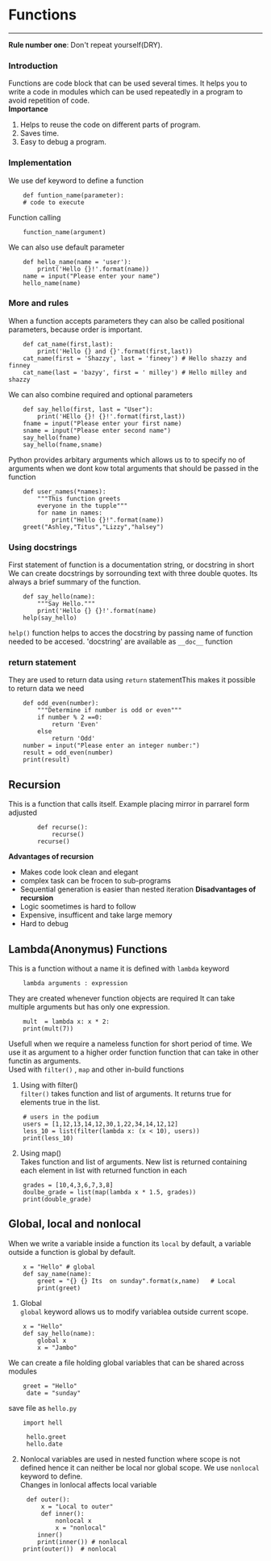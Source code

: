 #		Functions
***
**Rule number one**: Don't repeat yourself(DRY). <br/>
###	Introduction
Functions are code block that can be used several times. It helps you to write a code in modules which can be used repeatedly in a program to avoid repetition of code. <br/>
**Importance** <br/>
1. Helps to reuse the code on different parts of program.
2. Saves time.
3. Easy to debug a program.
###	Implementation
We use def keyword to define a function
```
	def funtion_name(parameter):
	# code to execute
```
Function calling
```
	function_name(argument)
```
We can also use default parameter
```
	def hello_name(name = 'user'):
		print('Hello {}!'.format(name))
	name = input("Please enter your name")
	hello_name(name)
```
###	More and rules
When a function accepts parameters they can also be called positional parameters, because order is important.
```
	def cat_name(first,last):
		print('Hello {} and {}'.format(first,last))
	cat_name(first = 'Shazzy', last = 'fineey')	# Hello shazzy and finney
	cat_name(last = 'bazyy', first = ' milley')	# Hello milley and shazzy
```
We can also combine required and optional parameters
```
	def say_hello(first, last = "User"):
		print('HEllo {}! {}!'.format(first,last))
	fname = input("Please enter your first name)
	sname = input("Please enter second name")
	say_hello(fname)
	say_hello(fname,sname)
```
Python provides arbitary arguments which allows us to to specify no of arguments when we dont kow total arguments that should be passed in the function
```
	def user_names(*names):
		"""This function greets 
		everyone in the tupple"""
		for name in names:
			print("Hello {}!".format(name))
	greet("Ashley,"Titus","Lizzy","halsey")
```
###	Using docstrings
First statement of function is  a documentation string, or docstring in short
We can create docstrings by sorrounding text with three double quotes. Its always a brief summary of the function.
```
	def say_hello(name):
		"""Say Hello."""
		print('Hello {} {}!'.format(name)
	help(say_hello)
```
`help()` function helps to acces the docstring by passing name of function needed to be accesed.
'docstring' are available  as `__doc__` function
###	return statement
They are used to return data using `return` statementThis makes it possible to return data we need
```
	def odd_even(number):
		"""Determine if number is odd or even"""
		if number % 2 ==0:
			return 'Even'
		else
			return 'Odd'
	number = input("Please enter an integer number:")
	result = odd_even(number)
	print(result)
```
## Recursion
This is a function that calls itself. Example placing mirror in parrarel form adjusted	
```
		def recurse():
			recurse()
		recurse()
```
**Advantages of recursion**
-	Makes code look clean and elegant
-	complex task can be frocen to sub-programs
-	Sequential generation is easier than nested iteration
**Disadvantages of recursion**
-	Logic soometimes is hard to follow
-	Expensive, insufficent and take large memory
-	Hard to debug


## Lambda(Anonymus) Functions
This is a function without a name it is defined with `lambda` keyword
```
	lambda arguments : expression
```
They are created whenever function objects are required It can take multiple arguments but has only one expression.
```
	mult  = lambda x: x * 2:
	print(mult(7))
```
Usefull when we require a nameless function for short period of time. We use it as argument to a higher order function function that can take in other functin as arguments.<br/>
Used with `filter()` , `map` and other in-build functions
1.	Using with filter() <br/>
`filter()` takes function and list of arguments. It returns true for elements true in the list.
```
	# users in the podium
	users = [1,12,13,14,12,30,1,22,34,14,12,12]
	less_10 = list(filter(lambda x: (x < 10), users))
	print(less_10)
```
2.	Using map() <br/>
Takes function and list of arguments. New list is returned containing each element in list with returned function in each
```
	grades = [10,4,3,6,7,3,8]
	doulbe_grade = list(map(lambda x * 1.5, grades))
	print(double_grade)
```
##	Global, local and nonlocal
When we write a variable inside a function its `local` by default, a variable outside a function is global by default.
```
	x = "Hello"	# global
	def say_name(name):
		greet = "{} {} Its  on sunday".format(x,name)	# Local
		print(greet)
```
1. Global <br/>
`global` keyword allows us to modify variablea outside current scope.
```
	x = "Hello"
	def say_hello(name):
		global x
		x = "Jambo"
```
We can create a file holding global variables that can be shared across modules <br/>
```
	greet = "Hello"
	 date = "sunday"
````
save file as `hello.py`
```
	import hell

	 hello.greet
	 hello.date
```
2.  Nonlocal variables are used in nested function where scope is not defined hence it can neither be local nor global scope. We use `nonlocal` keyword to define. <br/>
Changes in lonlocal affects local variable
```
	 def outer():
		 x = "Local to outer"
		 def inner():
			 nonlocal x
			 x = "nonlocal"
		inner()
		print(inner()) # nonlocal
	print(outer())	# nonlocal
```
